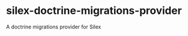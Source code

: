silex-doctrine-migrations-provider
==================================

A doctrine migrations provider for Silex
